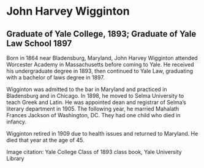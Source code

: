 # John Harvey Wigginton
## Graduate of Yale College, 1893; Graduate of Yale Law School 1897
Born in 1864 near Bladensburg, Maryland, John Harvey Wigginton attended Worcester Academy in Massachusetts before coming to Yale. He received his undergraduate degree in 1893, then continued to Yale Law, graduating with a bachelor of laws degree in 1897.

Wigginton was admitted to the bar in Maryland and practiced in Bladensburg and in Chicago. In 1898, he moved to Selma University to teach Greek and Latin. He was appointed dean and registrar of Selma’s literary department in 1905. The following year, he married Mahalath Frances Jackson of Washington, DC. They had one child who died in infancy.

Wigginton retired in 1909 due to health issues and returned to Maryland. He died that year at the age of 45.

Image citation: Yale College Class of 1893 class book, Yale University Library
